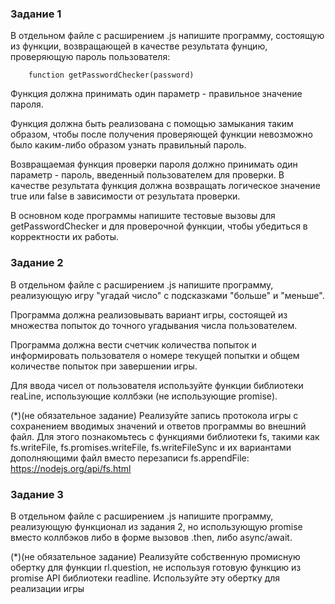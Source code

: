 ### Задание 1

В отдельном файле с расширением .js напишите программу, состоящую из функции, возвращающей в качестве результата фунцию, проверяющую пароль пользователя:
```
    function getPasswordChecker(password)
```
Функция должна принимать один параметр - правильное значение пароля.

Функция должна быть реализована с помощью замыкания таким образом, чтобы после получения проверяющей функции невозможно было каким-либо образом узнать правильный пароль. 

Возвращаемая функция проверки пароля должно принимать один параметр - пароль, введенный пользователем для проверки. В качестве результата функция должна возвращать логическое значение true или false в зависимости от результата проверки.

В основном коде программы напишите тестовые вызовы для getPasswordChecker и для проверочной функции, чтобы убедиться в корректности их работы.

### Задание 2
В отдельном файле с расширением .js напишите программу, реализующую игру "угадай число" с подсказками "больше" и "меньше". 

Программа должна реализовывать вариант игры, состоящей из множества попыток до точного угадывания числа пользователем.

Программа должна вести счетчик количества попыток и информировать пользователя о номере текущей попытки и общем количестве попыток при завершении игры.

Для ввода чисел от пользователя используйте функции библиотеки reaLine, использующие коллбэки (не использующие promise).

(*)(не обязательное задание) Реализуйте запись протокола игры с сохранением вводимых значений и ответов программы во внешний файл. Для этого познакомьтесь с функциями библиотеки fs, такими как fs.writeFile, fs.promises.writeFile, fs.writeFileSync и их вариантами дополняющими файл вместо перезаписи fs.appendFile: https://nodejs.org/api/fs.html

### Задание 3
В отдельном файле с расширением .js напишите программу, реализующую функционал из задания 2, но использующую promise вместо коллбэков либо в форме вызовов .then, либо async/await.

(*)(не обязательное задание) Реализуйте собственную промисную обертку для функции rl.question, не используя готовую функцию из promise API библиотеки readline. Используйте эту обертку для реализации игры

